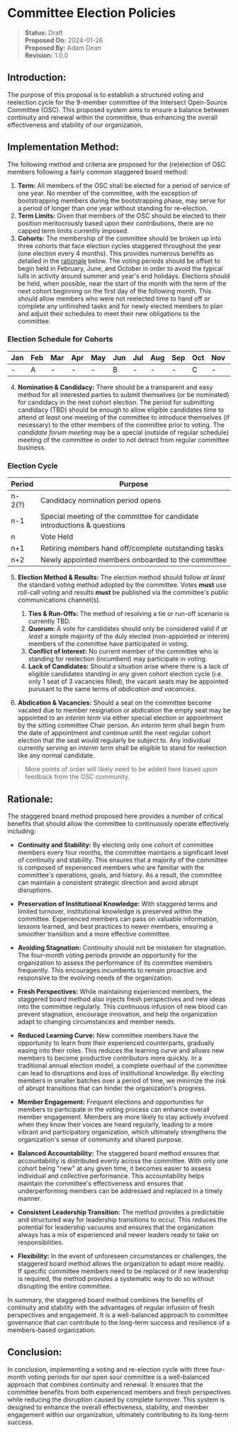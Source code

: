 # Committee Election Policies

> **Status:** Draft <br />
> **Proposed On:** 2024-01-26 <br />
> **Proposed By:** Adam Dean <br />
> **Revision:** 1.0.0

## Introduction:

The purpose of this proposal is to establish a structured voting and reelection cycle for the 9-member committee of
the Intersect Open-Source Committee (OSC). This proposed system aims to ensure a balance between continuity and renewal
within the committee, thus enhancing the overall effectiveness and stability of our organization.

## Implementation Method:

The following method and criteria are proposed for the (re)election of OSC members following a fairly common staggered
board method:

1. **Term:** All members of the OSC shall be elected for a period of service of one year. No member of the committee,
   with the exception of bootstrapping members during the bootstrapping phase, may serve for a period of longer than
   one year without standing for re-election.
2. **Term Limits:** Given that members of the OSC should be elected to their position meritocrously based upon their
   contributions, there are no capped term limits currently imposed.
3. **Cohorts:** The membership of the committee should be broken up into three cohorts that face election cycles
   staggered throughout the year (one election every 4 months). This provides numerous benefits as detailed in the
   [rationale](#rationale-) below. The voting periods should be offset to begin held in February, June, and October
   in order to avoid the typical lulls in activity around summer and year's end holidays. Elections should be held,
   when possible, near the start of the month with the term of the next cohort beginning on the first day of the
   following month. This should allow members who were not reelected time to hand off or complete any unfinished tasks
   and for newly elected members to plan and adjust their schedules to meet their new obligations to the committee.

### Election Schedule for Cohorts
| Jan | Feb | Mar | Apr | May | Jun | Jul | Aug | Sep | Oct | Nov | Dec |
|-----|-----|-----|-----|-----|-----|-----|-----|-----|-----|-----|-----|
|  -  |  A  |  -  |  -  |  -  |  B  |  -  |  -  |  -  |  C  |  -  |  -  |

4. **Nomination & Candidacy:** There should be a transparent and easy method for all interested parties to submit
   themselves (or be nominated) for candidacy in the next cohort election. The period for submitting candidacy (TBD)
   should be enough to allow eligible candidates time to attend *at least* one meeting of the committee to introduce
   themselves (if necessary) to the other members of the committee prior to voting. The *candidate forum meeting* may
   be a special (outside of regular schedule) meeting of the committee in order to not detract from regular committee
   business.
   
### Election Cycle
| Period | Purpose                                                                  |
|--------|--------------------------------------------------------------------------|
| n-2(?) | Candidacy nomination period opens                                        |
| n-1    | Special meeting of the committee for candidate introductions & questions |
| n      | Vote Held                                                                |
| n+1    | Retiring members hand off/complete outstanding tasks                     |
| n+2    | Newly appointed members onboarded to the committee                       |

5. **Election Method & Results:** The election method should follow *at least* the standard voting method adopted by
   the committee. Votes **must** use roll-call voting and results **must** be published via the committee's public
   communications channel(s).
    1. **Ties & Run-Offs:** The method of resolving a tie or run-off scenario is currently TBD.
    2. **Quorum:** A vote for candidates should only be considered valid if *at least* a simple majority of the duly
       elected (non-appointed or interim) members of the committee have participated in voting.
    3. **Conflict of Interest:** No current member of the committee who is standing for reelection (incumbent) may
       participate in voting.
    4. **Lack of Candidates:** Should a situation arise where there is a lack of eligible candidates standing in any
       given cohort election cycle (i.e. only 1 seat of 3 vacancies filled), the vacant seats may be appointed purusant
       to the same terms of *abdication and vacancies*.

6. **Abdication & Vacancies:** Should a seat on the committee become vacated due to member resignation or abdication
   the empty seat may be appointed to an *interim term* via either special election or appointment by the sitting
   committee Chair person. An *interim term* shall begin from the date of appointment and continue until the next
   regular cohort election that the seat would regularly be subject to. Any individual currently serving an *interim
   term* shall be eligible to stand for reelection like any normal candidate.

 > More points of order will likely need to be added here based upon feedback from the OSC community.

## Rationale:

The staggered board method proposed here provides a number of critical benefits that should allow the committee to
continuously operate effectively including:

* **Continuity and Stability:** By electing only one cohort of committee members every four months, the committee
  maintains a significant level of continuity and stability. This ensures that a majority of the committee is composed
  of experienced members who are familiar with the committee's operations, goals, and history. As a result, the
  committee can maintain a consistent strategic direction and avoid abrupt disruptions.

* **Preservation of Institutional Knowledge:** With staggered terms and limited turnover, institutional knowledge is
  preserved within the committee. Experienced members can pass on valuable information, lessons learned, and best
  practices to newer members, ensuring a smoother transition and a more effective committee.

* **Avoiding Stagnation:** Continuity should not be mistaken for stagnation. The four-month voting periods provide an
opportunity for the organization to assess the performance of its committee members frequently. This encourages
incumbents to remain proactive and responsive to the evolving needs of the organization.

* **Fresh Perspectives:** While maintaining experienced members, the staggered board method also injects fresh perspectives
  and new ideas into the committee regularly. This continuous infusion of new blood can prevent stagnation, encourage
  innovation, and help the organization adapt to changing circumstances and member needs.

* **Reduced Learning Curve:** New committee members have the opportunity to learn from their experienced counterparts,
  gradually easing into their roles. This reduces the learning curve and allows new members to become productive
  contributors more quickly. In a traditional annual election model, a complete overhaul of the committee can
  lead to disruptions and loss of institutional knowledge. By electing members in smaller batches over a period of
  time, we minimize the risk of abrupt transitions that can hinder the organization's progress.

* **Member Engagement:** Frequent elections and opportunities for members to participate in the voting process can
  enhance overall member engagement. Members are more likely to stay actively involved when they know their voices
  are heard regularly, leading to a more vibrant and participatory organization, which ultimately strengthens the
  organization's sense of community and shared purpose.

* **Balanced Accountability:** The staggered board method ensures that accountability is distributed evenly across
  the committee. With only one cohort being "new" at any given time, it becomes easier to assess individual and
  collective performance. This accountability helps maintain the committee's effectiveness and ensures that
  underperforming members can be addressed and replaced in a timely manner.

* **Consistent Leadership Transition:** The method provides a predictable and structured way for leadership
  transitions to occur. This reduces the potential for leadership vacuums and ensures that the organization always
  has a mix of experienced and newer leaders ready to take on responsibilities.

* **Flexibility:** In the event of unforeseen circumstances or challenges, the staggered board method allows the
  organization to adapt more readily. If specific committee members need to be replaced or if new leadership is
  required, the method provides a systematic way to do so without disrupting the entire committee.

In summary, the staggered board method combines the benefits of continuity and stability with the advantages of 
regular infusion of fresh perspectives and engagement. It is a well-balanced approach to committee governance that 
can contribute to the long-term success and resilience of a members-based organization.

## Conclusion:

In conclusion, implementing a voting and re-election cycle with three four-month voting periods for our open sour
committee is a well-balanced approach that combines continuity and renewal. It ensures that the committee benefits 
from both experienced members and fresh perspectives while reducing the disruption caused by complete turnover. This 
system is designed to enhance the overall effectiveness, stability, and member engagement within our organization, 
ultimately contributing to its long-term success.
